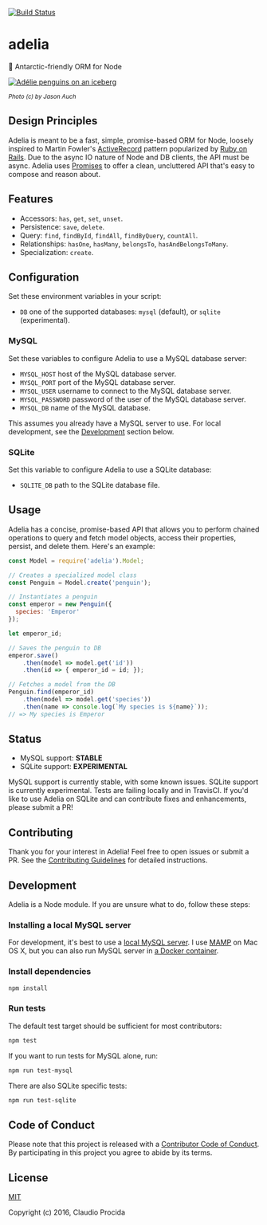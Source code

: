 [![Build Status](https://travis-ci.org/emeraldion/adelia.svg?branch=master)](https://travis-ci.org/emeraldion/adelia)

# adelia

:penguin: Antarctic-friendly ORM for Node

[![Adélie penguins on an iceberg](https://c3.staticflickr.com/4/3426/3212303306_aed5d043e5_z.jpg)](https://www.flickr.com/photos/10004136@N05/3212303306)

_<small>Photo (c) by Jason Auch</small>_

## Design Principles

Adelia is meant to be a fast, simple, promise-based ORM for Node, loosely inspired to Martin Fowler's [ActiveRecord](http://www.martinfowler.com/eaaCatalog/activeRecord.html) pattern popularized by [Ruby on Rails](http://rubyonrails.org/). Due to the async IO nature of Node and DB clients, the API must be async. Adelia uses [Promises](https://promisesaplus.com/) to offer a clean, uncluttered API that's easy to compose and reason about.

## Features

* Accessors: `has`, `get`, `set`, `unset`.
* Persistence: `save`, `delete`.
* Query: `find`, `findById`, `findAll`, `findByQuery`, `countAll`.
* Relationships: `hasOne`, `hasMany`, `belongsTo`, `hasAndBelongsToMany`.
* Specialization: `create`.

## Configuration

Set these environment variables in your script:

* `DB` one of the supported databases: `mysql` (default), or `sqlite` (experimental).

### MySQL

Set these variables to configure Adelia to use a MySQL database server: 

* `MYSQL_HOST` host of the MySQL database server.
* `MYSQL_PORT` port of the MySQL database server.
* `MYSQL_USER` username to connect to the MySQL database server.
* `MYSQL_PASSWORD` password of the user of the MySQL database server.
* `MYSQL_DB` name of the MySQL database.

This assumes you already have a MySQL server to use. For local development, see the [Development](https://github.com/emeraldion/adelia/blob/master/README.md#development) section below.

### SQLite

Set this variable to configure Adelia to use a SQLite database:

* `SQLITE_DB` path to the SQLite database file.

## Usage

Adelia has a concise, promise-based API that allows you to perform chained operations to query and fetch model objects, access their properties, persist, and delete them. Here's an example:

```js
const Model = require('adelia').Model;

// Creates a specialized model class
const Penguin = Model.create('penguin');

// Instantiates a penguin
const emperor = new Penguin({
  species: 'Emperor'
});

let emperor_id;

// Saves the penguin to DB
emperor.save()
	.then(model => model.get('id'))
	.then(id => { emperor_id = id; });

// Fetches a model from the DB
Penguin.find(emperor_id)
	.then(model => model.get('species'))
	.then(name => console.log(`My species is ${name}`));
// => My species is Emperor
```

## Status

* MySQL support: **STABLE**
* SQLite support: **EXPERIMENTAL**

MySQL support is currently stable, with some known issues.
SQLite support is currently experimental. Tests are failing locally and in TravisCI. If you'd like to use Adelia on SQLite and can contribute fixes and enhancements, please submit a PR!

## Contributing

Thank you for your interest in Adelia! Feel free to open issues or submit a PR. See the [Contributing Guidelines](https://github.com/emeraldion/adelia/blob/master/CONTRIBUTING.md) for detailed instructions.

## Development

Adelia is a Node module. If you are unsure what to do, follow these steps:

### Installing a local MySQL server

For development, it's best to use a [local MySQL server](https://dev.mysql.com/doc/mysql-getting-started/). I use [MAMP](https://www.mamp.info/) on Mac OS X, but you can also run MySQL server in [a Docker container](https://hub.docker.com/r/mysql/mysql-server/).

### Install dependencies

```sh
npm install
```

### Run tests

The default test target should be sufficient for most contributors:

```sh
npm test
```

If you want to run tests for MySQL alone, run:

```sh
npm run test-mysql
```

There are also SQLite specific tests:

```sh
npm run test-sqlite
```

## Code of Conduct

Please note that this project is released with a [Contributor Code of Conduct](https://github.com/emeraldion/adelia/blob/master/CODE_OF_CONDUCT.md). By participating in this project you agree to abide by its terms.

## License

[MIT](https://opensource.org/licenses/MIT)

Copyright (c) 2016, Claudio Procida
